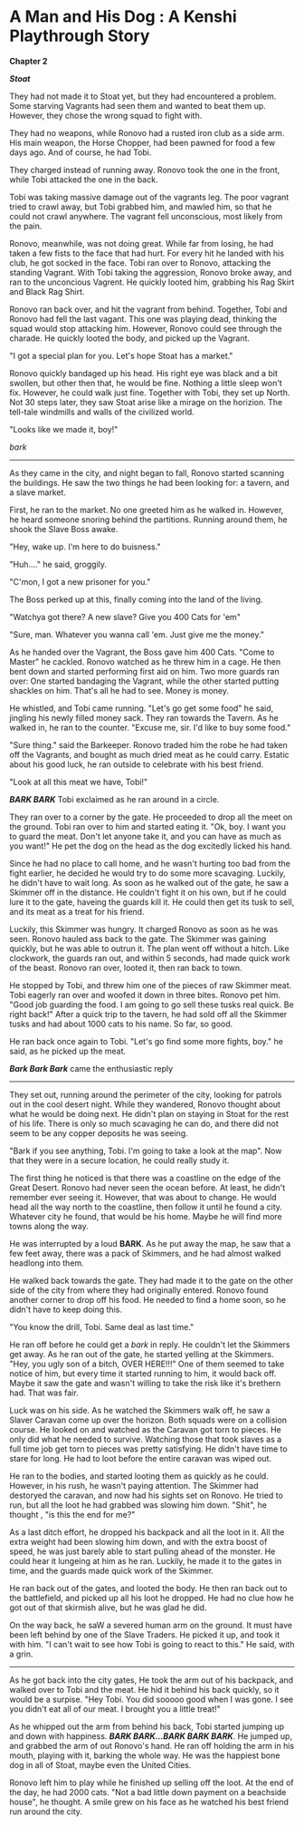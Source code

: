 # A Man and His Dog : A Kenshi Playthrough Story

**Chapter 2** 

***Stoat***

They had not made it to Stoat yet, but they had encountered a problem. Some starving Vagrants had seen them and wanted to beat them up. However, they chose the wrong squad to fight with. 

They had no weapons, while Ronovo had a rusted iron club as a side arm. His main weapon, the Horse Chopper, had been pawned for food a few days ago. And of course, he had Tobi.

They charged instead of running away. Ronovo took the one in the front, while Tobi attacked the one in the back.

Tobi was taking massive damage out of the vagrants leg. The poor vagrant tried to crawl away, but Tobi grabbed him, and mawled him, so that he could not crawl anywhere. The vagrant fell unconscious, most likely from the pain.

Ronovo, meanwhile, was not doing great. While far from losing, he had taken a few fists to the face that had hurt. For every hit he landed with his club, he got socked in the face. Tobi ran over to Ronovo, attacking the standing Vagrant. With Tobi taking the aggression, Ronovo broke away, and ran to the unconcious Vagrent. He quickly looted him, grabbing his Rag Skirt and Black Rag Shirt. 

Ronovo ran back over, and hit the vagrant from behind. Together, Tobi and Ronovo had fell the last vagant. This one was playing dead, thinking the squad would stop attacking him. However, Ronovo could see through the charade. He quickly looted the body, and picked up the Vagrant. 

"I got a special plan for you. Let's hope Stoat has a market."

Ronovo quickly bandaged up his head. His right eye was black and a bit swollen, but other then that, he would be fine. Nothing a little sleep won't fix. However, he could walk just fine. Together with Tobi, they set up North. Not 30 steps later, they saw Stoat arise like a mirage on the horizion. The tell-tale windmills and walls of the civilized world. 

"Looks like we made it, boy!"

*bark*

*******************************

As they came in the city, and night began to fall, Ronovo started scanning the buildings. He saw the two things he had been looking for: a tavern, and a slave market.

First, he ran to the market. No one greeted him as he walked in. However, he heard someone snoring behind the partitions. Running around them, he shook the Slave Boss awake. 

"Hey, wake up. I'm here to do buisness."

"Huh...." he said, groggily. 

"C'mon, I got a new prisoner for you."

The Boss perked up at this, finally coming into the land of the living. 

"Watchya got there? A new slave? Give you 400 Cats for 'em"

"Sure, man. Whatever you wanna call 'em. Just give me the money."

As he handed over the Vagrant, the Boss gave him 400 Cats. "Come to Master" he cackled. Ronovo watched as he threw him in a cage. He then bent down and started performing first aid on him. Two more guards ran over: One started bandaging the Vagrant, while the other started putting shackles on him. That's all he had to see. Money is money.

He whistled, and Tobi came running. "Let's go get some food" he said, jingling his newly filled money sack. They ran towards the Tavern. As he walked in, he ran to the counter. "Excuse me, sir. I'd like to buy some food."

"Sure thing." said the Barkeeper. Ronovo traded him the robe he had taken off the Vagrants, and bought as much dried meat as he could carry. Estatic about his good luck, he ran outside to celebrate with his best friend.

"Look at all this meat we have, Tobi!"

***BARK BARK*** Tobi exclaimed as he ran around in a circle. 

They ran over to a corner by the gate. He proceeded to drop all the meet on the ground. Tobi ran over to him and started eating it. "Ok, boy. I want you to guard the meat. Don't let anyone take it, and you can have as much as you want!" He pet the dog on the head as the dog excitedly licked his hand.

Since he had no place to call home, and he wasn't hurting too bad from the fight earlier, he decided he would try to do some more scavaging. Luckily, he didn't have to wait long. As soon as he walked out of the gate, he saw a Skimmer off in the distance. He couldn't fight it on his own, but if he could lure it to the gate, haveing the guards kill it. He could then get its tusk to sell, and its meat as a treat for his friend. 

Luckily, this Skimmer was hungry. It charged Ronovo as soon as he was seen. Ronovo hauled ass back to the gate. The Skimmer was gaining quickly, but he was able to outrun it. The plan went off without a hitch. Like clockwork, the guards ran out, and within 5 seconds, had made quick work of the beast. Ronovo ran over, looted it, then ran back to town. 

He stopped by Tobi, and threw him one of the pieces of raw Skimmer meat. Tobi eagerly ran over and woofed it down in three bites. Ronovo pet him. "Good job guarding the food. I am going to go sell these tusks real quick. Be right back!" After a quick trip to the tavern, he had sold off all the Skimmer tusks and had about 1000 cats to his name. So far, so good. 

He ran back once again to Tobi. "Let's go find some more fights, boy." he said, as he picked up the meat.

***Bark Bark Bark*** came the enthusiastic reply

*******************************

They set out, running around the perimeter of the city, looking for patrols out in the cool desert night. While they wandered, Ronovo thought about what he would be doing next. He didn't plan on staying in Stoat for the rest of his life. There is only so much scavaging he can do, and there did not seem to be any copper deposits he was seeing.

 "Bark if you see anything, Tobi. I'm going to take a look at the map". Now that they were in a secure location, he could really study it. 

The first thing he noticed is that there was a coastline on the edge of the Great Desert. Ronovo had never seen the ocean before. At least, he didn't remember ever seeing it. However, that was about to change. He would head all the way north to the coastline, then follow it until he found a city. Whatever city he found, that would be his home. Maybe he will find more towns along the way. 

He was interrupted by a loud **BARK**. As he put away the map, he saw that a few feet away, there was a pack of Skimmers, and he had almost walked headlong into them. 

He walked back towards the gate. They had made it to the gate on the other side of the city from where they had originally entered. Ronovo found another corner to drop off his food. He needed to find a home soon, so he didn't have to keep doing this. 

"You know the drill, Tobi. Same deal as last time."

He ran off before he could get a *bark* in reply. He couldn't let the Skimmers get away. As he ran out of the gate, he started yelling at the Skimmers. "Hey, you ugly son of a bitch, OVER HERE!!!" One of them seemed to take notice of him, but every time it started running to him, it would back off. Maybe it saw the gate and wasn't willing to take the risk like it's brethern had. That was fair. 

Luck was on his side. As he watched the Skimmers walk off, he saw a Slaver Caravan come up over the horizon. Both squads were on a collision course. He looked on and watched as the Caravan got torn to pieces. He only did what he needed to survive. Watching those that took slaves as a full time job get torn to pieces was pretty satisfying. He didn't have time to stare for long. He had to loot before the entire caravan was wiped out.

He ran to the bodies, and started looting them as quickly as he could. However, in his rush, he wasn't paying attention. The Skimmer had destoryed the caravan, and now had his sights set on Ronovo. He tried to run, but all the loot he had grabbed was slowing him down. "Shit", he thought , "is this the end for me?"

As a last ditch effort, he dropped his backpack and all the loot in it. All the extra weight had been slowing him down, and with the extra boost of speed, he was just barely able to start pulling ahead of the monster. He could hear it lungeing at him as he ran. Luckily, he made it to the gates in time, and the guards made quick work of the Skimmer. 

He ran back out of the gates, and looted the body. He then ran back out to the battlefield, and picked up all his loot he dropped. He had no clue how he got out of that skirmish alive, but he was glad he did.

On the way back, he saW a severed human arm on the ground. It must have been left behind by one of the Slave Traders. He picked it up, and took it with him. "I can't wait to see how Tobi is going to react to this." He said, with a grin.

*******************************

As he got back into the city gates, He took the arm out of his backpack, and walked over to Tobi and the meat. He hid it behind his back quickly, so it would be a surpise. "Hey Tobi. You did sooooo good when I was gone. I see you didn't eat all of our meat. I brought you a little treat!"

As he whipped out the arm from behind his back, Tobi started jumping up and down with happiness. ***BARK BARK...BARK BARK BARK***. He jumped up, and grabbed the arm of out Ronovo's hand. He ran off holding the arm in his mouth, playing with it, barking the whole way. He was the happiest bone dog in all of Stoat, maybe even the United Cities.

Ronovo left him to play while he finished up selling off the loot. At the end of the day, he had 2000 cats. "Not a bad little down payment on a beachside house", he thought. A smile grew on his face as he watched his best friend run around the city.
